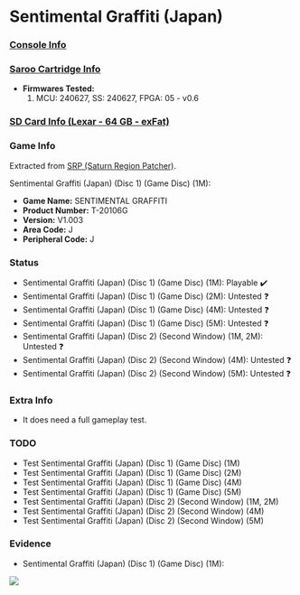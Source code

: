 # Sentimental Graffiti (Japan)

### [Console Info](../../../../Info/Consoles/VA13/README.md)

### [Saroo Cartridge Info](../../../../Info/Cartridges/GuangzhouSanStarOnlineShop/1.6/README.md)

- <b>Firmwares Tested:</b>
  1. MCU: 240627, SS: 240627, FPGA: 05 - v0.6

### [SD Card Info (Lexar - 64 GB - exFat)](../../../../Info/SdCards/Lexar/64GB/exfat/README.md)

### Game Info

Extracted from [SRP (Saturn Region Patcher)](https://segaxtreme.net/resources/saturn-region-patcher.81/download).

Sentimental Graffiti (Japan) (Disc 1) (Game Disc) (1M):

- <b>Game Name:</b> SENTIMENTAL GRAFFITI
- <b>Product Number:</b> T-20106G
- <b>Version:</b> V1.003
- <b>Area Code:</b> J
- <b>Peripheral Code:</b> J

### Status

- Sentimental Graffiti (Japan) (Disc 1) (Game Disc) (1M): Playable :heavy_check_mark:
- Sentimental Graffiti (Japan) (Disc 1) (Game Disc) (2M): Untested :question:
- Sentimental Graffiti (Japan) (Disc 1) (Game Disc) (4M): Untested :question:
- Sentimental Graffiti (Japan) (Disc 1) (Game Disc) (5M): Untested :question:
- Sentimental Graffiti (Japan) (Disc 2) (Second Window) (1M, 2M): Untested :question:
- Sentimental Graffiti (Japan) (Disc 2) (Second Window) (4M): Untested :question:
- Sentimental Graffiti (Japan) (Disc 2) (Second Window) (5M): Untested :question:

### Extra Info

- It does need a full gameplay test.

### TODO

- Test Sentimental Graffiti (Japan) (Disc 1) (Game Disc) (1M)
- Test Sentimental Graffiti (Japan) (Disc 1) (Game Disc) (2M)
- Test Sentimental Graffiti (Japan) (Disc 1) (Game Disc) (4M)
- Test Sentimental Graffiti (Japan) (Disc 1) (Game Disc) (5M)
- Test Sentimental Graffiti (Japan) (Disc 2) (Second Window) (1M, 2M)
- Test Sentimental Graffiti (Japan) (Disc 2) (Second Window) (4M)
- Test Sentimental Graffiti (Japan) (Disc 2) (Second Window) (5M)

### Evidence

- Sentimental Graffiti (Japan) (Disc 1) (Game Disc) (1M):

[![](https://img.youtube.com/vi/PhcHUB26OyA/0.jpg)](https://www.youtube.com/watch?v=PhcHUB26OyA)
